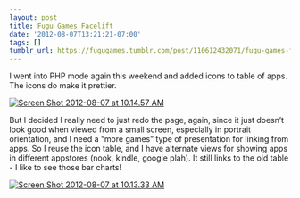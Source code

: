 ```yaml
---
layout: post
title: Fugu Games Facelift
date: '2012-08-07T13:21:21-07:00'
tags: []
tumblr_url: https://fugugames.tumblr.com/post/110612432071/fugu-games-facelift
---
```

I went into PHP mode again this weekend and added icons to table of apps. The icons do make it prettier.

[![](http://itshardtofondlepenguins.com/wp-content/uploads/2012/08/Screen-Shot-2012-08-07-at-10.14.57-AM.png "Screen Shot 2012-08-07 at 10.14.57 AM")](http://itshardtofondlepenguins.com/wp-content/uploads/2012/08/Screen-Shot-2012-08-07-at-10.14.57-AM.png)

But I decided I really need to just redo the page, again, since it just doesn’t look good when viewed from a small screen, especially in portrait orientation, and I need a “more games” type of presentation for linking from apps. So I reuse the icon table, and I have alternate views for showing apps in different appstores (nook, kindle, google plah). It still links to the old table - I like to see those bar charts!

[![](http://itshardtofondlepenguins.com/wp-content/uploads/2012/08/Screen-Shot-2012-08-07-at-10.13.33-AM1.png "Screen Shot 2012-08-07 at 10.13.33 AM")](http://itshardtofondlepenguins.com/wp-content/uploads/2012/08/Screen-Shot-2012-08-07-at-10.13.33-AM1.png)

